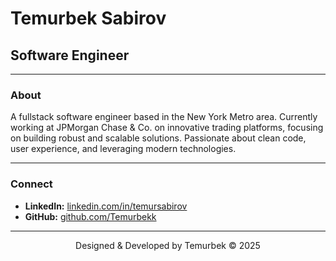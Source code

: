 # Temurbek Sabirov

## Software Engineer

---

### About

A fullstack software engineer based in the New York Metro area. Currently working at JPMorgan Chase & Co. on innovative trading platforms, focusing on building robust and scalable solutions. Passionate about clean code, user experience, and leveraging modern technologies.

---

### Connect

- **LinkedIn:** [linkedin.com/in/temursabirov](https://www.linkedin.com/in/temursabirov/)
- **GitHub:** [github.com/Temurbekk](https://github.com/Temurbekk)

---

<p align="center">
  Designed & Developed by Temurbek &copy; 2025
</p>
